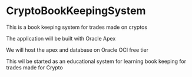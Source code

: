 # CryptoBookKeepingSystem
This is a book keeping system for trades made on cryptos

The application will be built with Oracle Apex

We will host the apex and database on Oracle OCI free tier

This wil be started as an educational system for learning book keeping for trades made for Crypto
